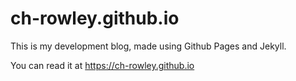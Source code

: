 # ch-rowley.github.io

This is my development blog, made using Github Pages and Jekyll.

You can read it at https://ch-rowley.github.io
